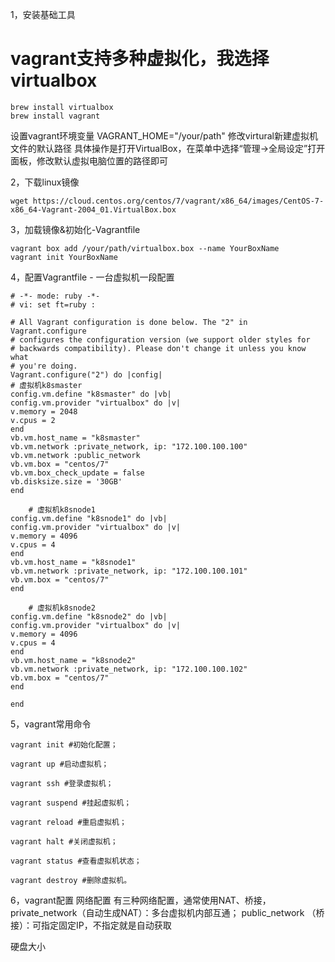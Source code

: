 1，安装基础工具
# vagrant支持多种虚拟化，我选择virtualbox
```shell
brew install virtualbox
brew install vagrant
```
设置vagrant环境变量
VAGRANT_HOME="/your/path"
修改virtural新建虚拟机文件的默认路径
具体操作是打开VirtualBox，在菜单中选择“管理->全局设定”打开面板，修改默认虚拟电脑位置的路径即可

2，下载linux镜像
```shell
wget https://cloud.centos.org/centos/7/vagrant/x86_64/images/CentOS-7-x86_64-Vagrant-2004_01.VirtualBox.box
```
3，加载镜像&初始化-Vagrantfile
```shell
vagrant box add /your/path/virtualbox.box --name YourBoxName
vagrant init YourBoxName
```
4，配置Vagrantfile - 一台虚拟机一段配置
```text
# -*- mode: ruby -*-
# vi: set ft=ruby :

# All Vagrant configuration is done below. The "2" in Vagrant.configure
# configures the configuration version (we support older styles for
# backwards compatibility). Please don't change it unless you know what
# you're doing.
Vagrant.configure("2") do |config|
# 虚拟机k8smaster
config.vm.define "k8smaster" do |vb|
config.vm.provider "virtualbox" do |v|
v.memory = 2048
v.cpus = 2
end
vb.vm.host_name = "k8smaster"
vb.vm.network :private_network, ip: "172.100.100.100"
vb.vm.network :public_network
vb.vm.box = "centos/7"
vb.vm.box_check_update = false
vb.disksize.size = '30GB'
end

 	# 虚拟机k8snode1
config.vm.define "k8snode1" do |vb|
config.vm.provider "virtualbox" do |v|
v.memory = 4096
v.cpus = 4
end
vb.vm.host_name = "k8snode1"
vb.vm.network :private_network, ip: "172.100.100.101"
vb.vm.box = "centos/7"
end

 	# 虚拟机k8snode2
config.vm.define "k8snode2" do |vb|
config.vm.provider "virtualbox" do |v|
v.memory = 4096
v.cpus = 4
end
vb.vm.host_name = "k8snode2"
vb.vm.network :private_network, ip: "172.100.100.102"
vb.vm.box = "centos/7"
end

end
```
5，vagrant常用命令
```shell
vagrant init #初始化配置；

vagrant up #启动虚拟机；

vagrant ssh #登录虚拟机；

vagrant suspend #挂起虚拟机；

vagrant reload #重启虚拟机；

vagrant halt #关闭虚拟机；

vagrant status #查看虚拟机状态；

vagrant destroy #删除虚拟机。
```
6，vagrant配置
网络配置
有三种网络配置，通常使用NAT、桥接，
private_network（自动生成NAT）：多台虚拟机内部互通；
public_network （桥接）：可指定固定IP，不指定就是自动获取

硬盘大小
